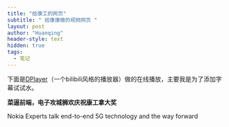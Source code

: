 ```yaml
---
title: "给康工的网页"
subtitle: " 给康康做的视频网页 "
layout: post
author: "Huanqing"
header-style: text
hidden: true
tags:
  - 笔记
---
```




下面是[DPlayer](https://github.com/MoePlayer/DPlayer)（一个bilibili风格的播放器）做的在线播放，主要我是为了添加字幕试试水。

**菜逼前端，电子攻城狮欢庆祝康工拿大奖**


Nokia Experts talk end-to-end 5G technology and the way forward

<link href="https://cdn.bootcss.com/dplayer/1.25.0/DPlayer.min.css" rel="stylesheet">
<div id="dplayer"></div>
<script src="https://cdn.bootcss.com/dplayer/1.25.0/DPlayer.min.js"></script>
<script>
const dp = new DPlayer({
    container: document.getElementById('dplayer'),
    autoplay: false,
    theme: '#FADFA3',
    loop: true,
    lang: 'zh-cn',
    screenshot: true,
    hotkey: true,
    preload: 'auto',
    volume: 0.7,
    mutex: true,
    video: {
        url: 'https://onedrive.gimhoy.com/sharepoint/aHR0cHM6Ly9lZHVpbmhrLW15LnNoYXJlcG9pbnQuY29tLzp2Oi9nL3BlcnNvbmFsL2h1YW5xaW5nX2VkdWluaGtfb25taWNyb3NvZnRfY29tL0ViVW1lLXdYYVgxSXFuQjI4QTg1WjIwQjRWa245U1RsVnJqd3RrOVpET0FVeWc/ZT04b2F3aWE=.mp4',
        type: 'auto',
    },
    subtitle: {
        url: 'https://onedrive.gimhoy.com/sharepoint/aHR0cHM6Ly9lZHVpbmhrLW15LnNoYXJlcG9pbnQuY29tLzp1Oi9nL3BlcnNvbmFsL2h1YW5xaW5nX2VkdWluaGtfb25taWNyb3NvZnRfY29tL0VVN3NUbE5La05kTWlvSF8ybWVuRzV3QjM4cXZHQzhVbUIyc1lBOEFSNE9YV2c/ZT1pQkVLczM=.VTT',
        type: 'webvtt',
        fontSize: '25px',
        bottom: '10%',
        color: '#b7daff',
    },

});
</script>

